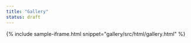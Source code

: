 ```yaml
---
title: "Gallery"
status: draft
---
```


{% include sample-iframe.html snippet="gallery/src/html/gallery.html" %}